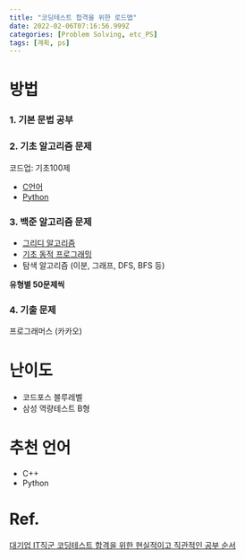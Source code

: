 ```yaml
---
title: "코딩테스트 합격을 위한 로드맵"
date: 2022-02-06T07:16:56.999Z
categories: [Problem Solving, etc_PS]
tags: [계획, ps]
---
```

# 방법
### 1. 기본 문법 공부

### 2. 기초 알고리즘 문제
코드업: 기초100제
- [C언어](https://codeup.kr/problemsetsol.php?psid=23)
- [Python](https://codeup.kr/problemsetsol.php?psid=33)
### 3. 백준 알고리즘 문제
- [그리디 알고리즘](https://www.acmicpc.net/problemset?sort=ac_desc&algo=33)
- [기초 동적 프로그래밍](https://www.acmicpc.net/problemset?sort=ac_desc&algo=25)
- 탐색 알고리즘 (이분, 그래프, DFS, BFS 등)

 **유형별 50문제씩**
 <br>
### 4. 기출 문제
프로그래머스 (카카오)

# 난이도
- 코드포스 블루레벨
- 삼성 역량테스트 B형

# 추천 언어
- C++
- Python

# Ref.
[대기업 IT직군 코딩테스트 합격을 위한 현실적이고 직관적인 공부 순서](https://youtu.be/ukkLCl9yBvE)